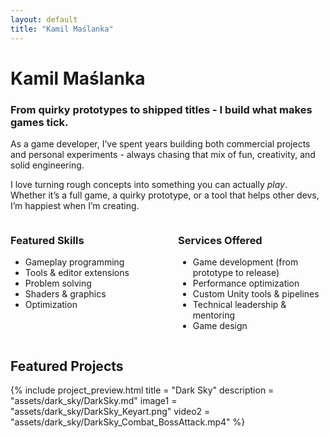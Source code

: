 ```yaml
---
layout: default
title: "Kamil Maślanka"
---
```


# Kamil Maślanka
<!-- ## Game and Tools Developer -->

### From quirky prototypes to shipped titles - I build what makes games tick.

As a game developer, I’ve spent years building both commercial projects and personal experiments - always chasing that mix of fun, creativity, and solid engineering.

I love turning rough concepts into something you can actually *play*.  
Whether it’s a full game, a quirky prototype, or a tool that helps other devs, I’m happiest when I’m creating.

<div style="display: flex; gap: 2rem;">

<div style="flex: 1;" markdown="1">

### Featured Skills
- Gameplay programming
- Tools & editor extensions
- Problem solving
- Shaders & graphics
- Optimization

</div>

<div style="flex: 1;" markdown="1">

### Services Offered
- Game development (from prototype to release)
- Performance optimization
- Custom Unity tools & pipelines
- Technical leadership & mentoring
- Game design

</div>
</div>

## Featured Projects

{% include project_preview.html
    title = "Dark Sky"
    description = "assets/dark_sky/DarkSky.md"
    image1 = "assets/dark_sky/DarkSky_Keyart.png"
    video2 = "assets/dark_sky/DarkSky_Combat_BossAttack.mp4"
%}